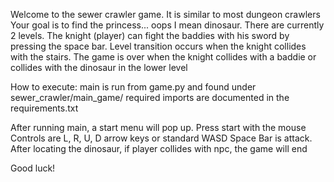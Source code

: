 Welcome to the sewer crawler game.  It is similar to most dungeon crawlers
Your goal is to find the princess... oops I mean dinosaur.
There are currently 2 levels.  The knight (player) can fight the baddies
with his sword by pressing the space bar.  Level transition occurs
when the knight collides with the stairs.  The game is over when the knight
collides with a baddie or collides with the dinosaur in the lower level

How to execute:
main is run from game.py and found under sewer_crawler/main_game/
required imports are documented in the requirements.txt

After running main, a start menu will pop up. Press start with the mouse
Controls are L, R, U, D arrow keys or standard WASD
Space Bar is attack.  After locating the dinosaur, if player collides with 
npc, the game will end

Good luck!
